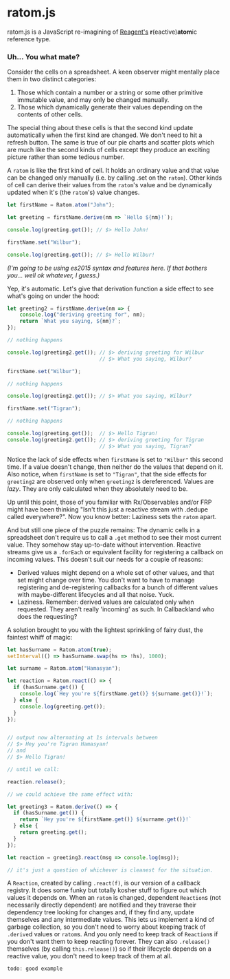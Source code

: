 # ratom.js

ratom.js is a JavaScript re-imagining of [Reagent's](http://github.com/reagent-project/reagent) **r**(eactive)**atom**ic reference type.

### Uh... You what mate?

Consider the cells on a spreadsheet. A keen observer might mentally place them in two distinct categories:

1. Those which contain a number or a string or some other primitive immutable value, and may only be changed manually.
2. Those which dynamically generate their values depending on the contents of other cells.

The special thing about these cells is that the second kind update automatically when the first kind are changed. We don't need to hit a refresh button. The same is true of our pie charts and scatter plots which are much like the second kinds of cells except they produce an exciting picture rather than some tedious number.

A `ratom` is like the first kind of cell. It holds an ordinary value and that value can be changed only manually (i.e. by calling .set on the `ratom`). Other kinds of cell can derive their values from the `ratom`'s value and be dynamically updated when it's (the `ratom`'s) value changes.

```javascript
let firstName = Ratom.atom("John");

let greeting = firstName.derive(nm => `Hello ${nm}!`);

console.log(greeting.get()); // $> Hello John!

firstName.set("Wilbur");

console.log(greeting.get()); // $> Hello Wilbur!
```

*(I'm going to be using es2015 syntax and features here. If that bothers you... well ok whatever, I guess.)*

Yep, it's automa*t*ic. Let's give that derivation function a side effect to see what's going on under the hood:

```javascript
let greeting2 = firstName.derive(nm => {
    console.log("deriving greeting for", nm);
    return `What you saying, ${nm}?`;
});

// nothing happens

console.log(greeting2.get()); // $> deriving greeting for Wilbur
                              // $> What you saying, Wilbur?

firstName.set("Wilbur");

// nothing happens

console.log(greeting2.get()); // $> What you saying, Wilbur?

firstName.set("Tigran");

// nothing happens

console.log(greeting.get());  // $> Hello Tigran!
console.log(greeting2.get()); // $> deriving greeting for Tigran
                              // $> What you saying, Tigran?
```

Notice the lack of side effects when `firstName` is set to `"Wilbur"` this second time. If a value doesn't change, then neither do the values that depend on it. Also notice, when `firstName` is set to `"Tigran"`, that the side effects for `greeting2` are observed only when `greeting2` is dereferenced. Values are *lazy*. They are only calculated when they absolutely need to be.

Up until this point, those of you familiar with Rx/Observables and/or FRP might have been thinking "Isn't this just a reactive stream with .dedupe called everywhere?". Now you know better: Laziness sets the `ratom` apart.

And but still one piece of the puzzle remains: The dynamic cells in a spreadsheet don't require us to call a `.get` method to see their most current value. They somehow stay up-to-date without intervention. Reactive streams give us a `.forEach` or equivalent facility for registering a callback on incoming values. This doesn't suit our needs for a couple of reasons:

- Derived values might depend on a whole set of other values, and that set might change over time. You don't want to have to manage registering and de-registering callbacks for a bunch of different values with maybe-different lifecycles and all that noise. Yuck.
- Laziness. Remember: derived values are calculated only when requested. They aren't really 'incoming' as such. In Callbackland who does the requesting?

A solution brought to you with the lightest sprinkling of fairy dust, the faintest whiff of magic:

```javascript
let hasSurname = Ratom.atom(true);
setInterval(() => hasSurname.swap(hs => !hs), 1000);

let surname = Ratom.atom("Hamasyan");

let reaction = Ratom.react(() => {
  if (hasSurname.get()) {
    console.log(`Hey you're ${firstName.get()} ${surname.get()}!`);
  } else {
    console.log(greeting.get());
  }
});


// output now alternating at 1s intervals between
// $> Hey you're Tigran Hamasyan!
// and
// $> Hello Tigran!

// until we call:

reaction.release();

// we could achieve the same effect with:

let greeting3 = Ratom.derive(() => {
  if (hasSurname.get()) {
    return `Hey you're ${firstName.get()} ${surname.get()}!`
  } else {
    return greeting.get();
  }
});

let reaction = greeting3.react(msg => console.log(msg));

// it's just a question of whichever is cleanest for the situation.
```

A `Reaction`, created by calling `.react(f)`, is our version of a callback registry. It does some funky but totally kosher stuff to figure out which values it depends on. When an `ratom` is changed, dependent `Reaction`s (not necessarily directly dependent) are notified and they traverse their dependency tree looking for changes and, if they find any, update themselves and any intermediate values. This lets us implement a kind of garbage collection, so you don't need to worry about keeping track of `.derive`d values or `ratom`s. And you only need to keep track of `Reaction`s if you don't want them to keep reacting forever. They can also `.release()` themselves (by calling `this.release()`) so if their lifecycle depends on a reactive value, you don't need to keep track of them at all.

```javascript
todo: good example
```
